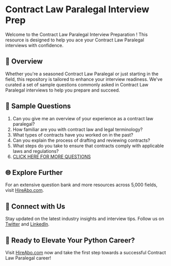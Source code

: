 # Contract Law Paralegal Interview Prep

Welcome to the Contract Law Paralegal Interview Preparation ! This resource is designed to help you ace your Contract Law Paralegal interviews with confidence.

## 🚀 Overview

Whether you're a seasoned Contract Law Paralegal or just starting in the field, this repository is tailored to enhance your interview readiness. We've curated a set of sample questions commonly asked in Contract Law Paralegal interviews to help you prepare and succeed.

## 📝 Sample Questions

1. Can you give me an overview of your experience as a contract law paralegal?
2. How familiar are you with contract law and legal terminology?
3. What types of contracts have you worked on in the past?
4. Can you explain the process of drafting and reviewing contracts?
5. What steps do you take to ensure that contracts comply with applicable laws and regulations?
6. [CLICK HERE FOR MORE QUESTIONS](https://hireabo.com/job/9_2_14/Contract%20Law%20Paralegal)

## 🌐 Explore Further

For an extensive question bank and more resources across 5,000 fields, visit [HireAbo.com](https://www.hireabo.com).

## 📱 Connect with Us

Stay updated on the latest industry insights and interview tips. Follow us on [Twitter](https://twitter.com/hireabo) and [LinkedIn](https://www.linkedin.com/in/hire-abo-3609972a8/).

## 🚀 Ready to Elevate Your Python Career?

Visit [HireAbo.com](https://www.hireabo.com) now and take the first step towards a successful Contract Law Paralegal career!